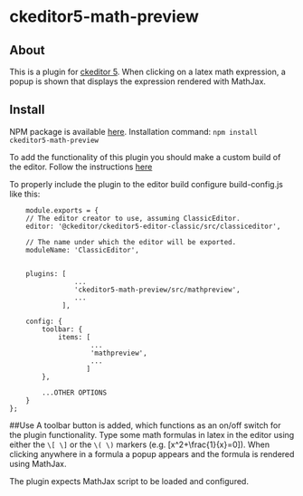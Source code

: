 # ckeditor5-math-preview
## About
This is a plugin for [ckeditor 5](https://github.com/ckeditor/ckeditor5). When clicking on a latex math expression, a popup is shown that displays the expression rendered with MathJax. 

## Install
NPM package is available [here](https://www.npmjs.com/package/ckeditor5-math-preview).
Installation command: `npm install ckeditor5-math-preview`

To add the functionality of this plugin you should make a custom build of the editor. Follow the instructions [here](https://docs.ckeditor.com/ckeditor5/latest/builds/guides/development/installing-plugins.html)

To properly include the plugin to the editor build configure build-config.js like this:
```
    module.exports = {
	// The editor creator to use, assuming ClassicEditor.
	editor: '@ckeditor/ckeditor5-editor-classic/src/classiceditor',

	// The name under which the editor will be exported.
	moduleName: 'ClassicEditor',


	plugins: [
                ...
                'ckeditor5-math-preview/src/mathpreview',
                ...
	         ],

	config: {
		toolbar: {
			items: [
                    ...
                    'mathpreview',
                    ...
			       ]
		},

        ...OTHER OPTIONS
	}
};
```

##Use
A toolbar button is added, which functions as an on/off switch for the plugin functionality. Type some math formulas in latex in the editor using either the `\[ \]` or the  `\( \)` markers (e.g. \[x^2+\frac{1}{x}=0\]). When clicking anywhere in a formula a popup appears and the formula is rendered using MathJax. 

The plugin expects MathJax script to be loaded and configured. 